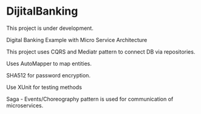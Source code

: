 # DijitalBanking

This project is under development.

Digital Banking Example with Micro Service Architecture

This project uses CQRS and Mediatr pattern to connect DB via repositories.

Uses AutoMapper to map entities.

SHA512 for password encryption.

Use XUnit for testing methods

Saga - Events/Choreography pattern is used for communication of microservices.
